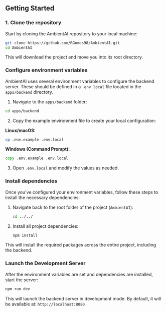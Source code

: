 ## Getting Started

### 1. Clone the repository

Start by cloning the AmbientAI repository to your local machine:

```bash
git clone https://github.com/RGomes98/AmbientAI.git
cd AmbientAI
```

This will download the project and move you into its root directory.

### Configure environment variables

AmbientAI uses several environment variables to configure the backend server. These should be defined in a `.env.local` file located in the `apps/backend` directory.

1. Navigate to the `apps/backend` folder:

```bash
cd apps/backend
```

2. Copy the example environment file to create your local configuration:

**Linux/macOS:**

```bash
cp .env.example .env.local
```

**Windows (Command Prompt):**

```cmd
copy .env.example .env.local
```

3. Open `.env.local` and modify the values as needed.

### Install dependencies

Once you've configured your environment variables, follow these steps to install the necessary dependencies:

1. Navigate back to the root folder of the project (`AmbientAI`):

   ```bash
   cd ../../
   ```

2. Install all project dependencies:

   ```bash
   npm install
   ```

This will install the required packages across the entire project, including the backend.

### Launch the Development Server

After the environment variables are set and dependencies are installed, start the server:

```bash
npm run dev
```

This will launch the backend server in development mode. By default, it will be available at:
`http://localhost:8080`
